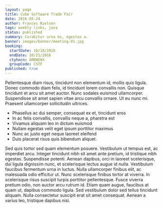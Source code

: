 ```yaml
---
layout: page
title: Cube Software Trade Fair
date: 2016-05-24
author: Frances Nielsen
tags: weekly links, java
status: published
summary: Curabitur urna mi, egestas a.
banner: images/banner/meeting-01.jpg
booking:
  startDate: 10/18/2016
  endDate: 10/21/2016
  ctyhocn: ARBWEHX
  groupCode: CSTF
published: true
---
```

Pellentesque diam risus, tincidunt non elementum id, mollis quis ligula. Donec commodo diam felis, id tincidunt lorem convallis non. Quisque tincidunt et arcu sit amet auctor. Nunc sodales euismod ullamcorper. Suspendisse sit amet sapien vitae arcu convallis ornare. Ut eu nunc mi. Praesent ullamcorper sollicitudin ultrices.

* Phasellus ac dui semper, consequat ex et, tincidunt eros
* In ac felis convallis, convallis neque a, pharetra est
* Vivamus aliquam leo in dictum euismod
* Nullam egestas velit eget ipsum porttitor maximus
* Nunc ac justo eget neque laoreet eleifend
* Duis placerat risus quis bibendum aliquet.

Sed quis tortor sed quam elementum posuere. Vestibulum ut tempus est, ac imperdiet arcu. Integer tincidunt nibh sit amet ante pretium, id tristique nibh egestas. Suspendisse potenti. Aenean dapibus, orci in laoreet scelerisque, dui ligula dignissim nunc, et scelerisque lectus augue id nulla. Vestibulum faucibus fermentum urna in luctus. Nulla ullamcorper finibus elit, ac malesuada odio efficitur ut. Nunc scelerisque finibus tortor at viverra. In scelerisque risus suscipit turpis porttitor pellentesque. Fusce viverra pretium odio, non auctor arcu rutrum id. Etiam quam augue, faucibus at quam ut, dapibus commodo ligula. Sed vestibulum dolor sed tellus tincidunt aliquam. Nulla consectetur suscipit erat sit amet consequat. Aenean a varius leo, tristique dapibus nisi.
